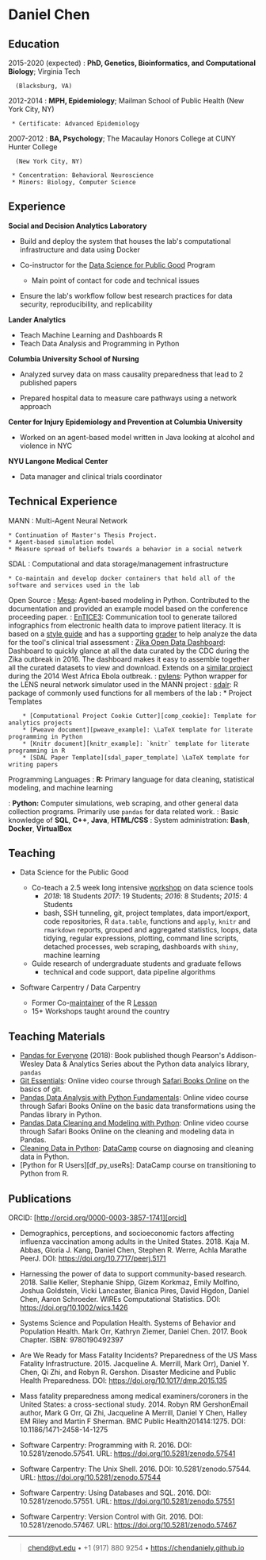 Daniel Chen
============

Education
-----------

2015-2020 (expected)
:   **PhD, Genetics, Bioinformatics, and Computational Biology**; Virginia Tech

      (Blacksburg, VA)

2012-2014
:   **MPH, Epidemiology**; Mailman School of Public Health (New York City, NY)

     * Certificate: Advanced Epidemiology

2007-2012
:   **BA, Psychology**; The Macaulay Honors College at CUNY Hunter College

      (New York City, NY)

     * Concentration: Behavioral Neuroscience
	 * Minors: Biology, Computer Science

Experience
------------

**Social and Decision Analytics Laboratory**

* Build and deploy the system that houses the lab's computational infrastructure and data using Docker

* Co-instructor for the [Data Science for Public Good][dspg] Program

    * Main point of contact for code and technical issues

* Ensure the lab's workflow follow best research practices for data security, reproducibility, and replicability

**Lander Analytics**

* Teach Machine Learning and Dashboards R
* Teach Data Analysis and Programming in Python

**Columbia University School of Nursing**

* Analyzed survey data on mass causality preparedness that lead to 2 published papers

* Prepared hospital data to measure care pathways using a network approach

**Center for Injury Epidemiology and Prevention at Columbia University**

* Worked on an agent-based model written in Java looking at alcohol and violence in NYC

**NYU Langone Medical Center**

* Data manager and clinical trials coordinator

Technical Experience
--------------------

MANN
:   Multi-Agent Neural Network

    * Continuation of Master's Thesis Project.
    * Agent-based simulation model
    * Measure spread of beliefs towards a behavior in a social network

SDAL
:   Computational and data storage/management infrastructure

    * Co-maintain and develop docker containers that hold all of the software and services used in the lab

Open Source
:   [Mesa][mesa]: Agent-based modeling in Python.
                  Contributed to the documentation and
				  provided an example model based on the conference proceeding paper.
:   [EnTICE3][entice3]: Communication tool to generate tailored infographics from
                  electronic health data to improve patient literacy.
				  It is based on a [style guide][entice3_style] and has a supporting
				  [grader][entice3_grader] to help analyze the data for the
				  tool's clinical trial assessment
:   [Zika Open Data Dashboard][zika_dashboard]: Dashboard to quickly glance at all the data curated by the CDC during the Zika outbreak in 2016. The dashboard makes it easy to assemble together all the curated datasets to view and download.
Extends on a [similar project][ebola_dashboard] during the 2014 West Africa Ebola outbreak.
:   [pylens][pylens]: Python wrapper for the LENS neural network simulator used in the MANN project
:   [sdalr][bi-sdal/sdalr]: R package of commonly used functions for all members of the lab
:   * Project Templates

	    * [Computational Project Cookie Cutter][comp_cookie]: Template for analytics projects
    	* [Pweave document][pweave_example]: \LaTeX template for literate programming in Python
    	* [Knitr document][knitr_example]: `knitr` template for literate programming in R
    	* [SDAL Paper Template][sdal_paper_template] \LaTeX template for writing papers

Programming Languages
:   **R:** Primary language for data cleaning, statistical modeling, and machine learning

:   **Python:** Computer simulations, web scraping, and other general data
                collection programs.  Primarily use `pandas` for data related work.
:   Basic knowledge of **SQL**, **C++**, **Java**, **HTML/CSS**
:   System administration: **Bash**, **Docker**,  **VirtualBox**

[ref]: https://github.com/githubuser/superlongprojectname

Teaching
---------

* Data Science for the Public Good

    * Co-teach a 2.5 week long intensive [workshop][bi-sdal/training] on data science tools
	    * *2018*: 18 Students *2017*: 19 Students; *2016*: 8 Students; *2015*: 4 Students
	    * bash, SSH tunneling, git, project templates, data import/export, code repositories, R `data.table`,
		  functions and `apply`, `knitr` and `rmarkdown` reports, grouped and aggregated statistics,
		  loops, data tidying, regular expressions, plotting, command line scripts, detached processes,
		  web scraping, dashboards with `shiny`, machine learning
    * Guide research of undergraduate students and graduate fellows
		* technical and code support, data pipeline algorithms

* Software Carpentry / Data Carpentry

    * Former Co-[maintainer][swc_r_lesson] of the R [Lesson][swc_lesson]
	* 15+ Workshops taught around the country

Teaching Materials
----------------------

* [Pandas for Everyone][pandas_book] (2018): Book published though Pearson's Addison-Wesley Data & Analytics Series about the Python data analyics library, `pandas`
* [Git Essentials][git_essentials]: Online video course through [Safari Books Online][safari] on the basics of git.
* [Pandas Data Analysis with Python Fundamentals][pandas_video_1]: Online video course through Safari Books Online on the basic data transformations using the Pandas library in Python.
* [Pandas Data Cleaning and Modeling with Python][pandas_video_2]: Online video course through Safari Books Online on the cleaning and modeling data in Pandas.
* [Cleaning Data in Python][dc_data]: [DataCamp][datacamp] course on diagnosing and cleaning data in Python.
* [Python for R Users][df_py_useRs]: DataCamp course on transitioning to Python from R.

Publications
--------------

ORCID: [http://orcid.org/0000-0003-3857-1741][orcid]

* Demographics, perceptions, and socioeconomic factors affecting influenza vaccination among adults in the United States. 2018.
  Kaja M. Abbas​, Gloria J. Kang, Daniel Chen, Stephen R. Werre, Achla Marathe
  PeerJ.
  DOI: https://doi.org/10.7717/peerj.5171

* Harnessing the power of data to support community-based research. 2018.
  Sallie Keller, Stephanie Shipp, Gizem Korkmaz, Emily Molfino, Joshua Goldstein, Vicki Lancaster, Bianica Pires,  David Higdon,  Daniel Chen,  Aaron Schroeder.
  WIREs Computational Statistics.
  DOI: https://doi.org/10.1002/wics.1426

* Systems Science and Population Health.
  Systems of Behavior and Population Health.
  Mark Orr, Kathryn Ziemer, Daniel Chen. 2017.
  Book Chapter.
  ISBN: 9780190492397

* Are We Ready for Mass Fatality Incidents? Preparedness of the US Mass Fatality Infrastructure. 2015.
  Jacqueline A. Merrill, Mark Orr), Daniel Y. Chen, Qi Zhi, and Robyn R. Gershon.
  Disaster Medicine and Public Health Preparedness.
  DOI: https://doi.org/10.1017/dmp.2015.135

* Mass fatality preparedness among medical examiners/coroners in the United States: a cross-sectional study. 2014.
  Robyn RM GershonEmail author, Mark G Orr, Qi Zhi, Jacqueline A Merrill, Daniel Y Chen, Halley EM Riley and Martin F Sherman.
  BMC Public Health201414:1275.
  DOI: 10.1186/1471-2458-14-1275

* Software Carpentry: Programming with R. 2016.
  DOI: 10.5281/zenodo.57541.
  URL: https://doi.org/10.5281/zenodo.57541

* Software Carpentry: The Unix Shell. 2016.
  DOI: 10.5281/zenodo.57544.
  URL: https://doi.org/10.5281/zenodo.57544

* Software Carpentry: Using Databases and SQL. 2016.
  DOI: 10.5281/zenodo.57551.
  URL: https://doi.org/10.5281/zenodo.57551

* Software Carpentry: Version Control with Git. 2016.
  DOI: 10.5281/zenodo.57467.
  URL: https://doi.org/10.5281/zenodo.57467


----

> <chend@vt.edu> • +1 (917) 880 9254 • https://chendaniely.github.io

[orcid]: http://orcid.org/0000-0003-3857-1741
[dspg]: https://www.bi.vt.edu/sdal/projects/data-science-for-the-public-good-program
[mesa]: https://github.com/projectmesa/mesa
[entice3]: https://github.com/chendaniely/wicer-entice3
[entice3_style]: https://www.ncbi.nlm.nih.gov/pmc/articles/PMC4371489/
[entice3_grader]: https://github.com/chendaniely/wicer-entice3-grader
[zika_dashboard]: https://chendaniely.shinyapps.io/zika_cdc_dashboard/
[ebola_dashboard]: https://chendaniely.shinyapps.io/shinyCountryTimeseries/
[stan]: http://mc-stan.org/
[bi-sdal/workshop]: https://github.com/bi-sdal/workshop
[bi-sdal/training]: https://bi-sdal.github.io/training/
[swc_lesson]: https://software-carpentry.org/lessons/
[swc_r_lesson]: http://swcarpentry.github.io/r-novice-inflammation/
[git_essentials]: https://www.safaribooksonline.com/library/view/git-essentials-livelessons/9780134655284/
[pandas_video_1]: https://www.safaribooksonline.com/videos/pandas-data-analysis/9780134692272
[pandas_video_2]: https://www.safaribooksonline.com/videos/pandas-data-cleaning/9780135170199
[safari]: https://www.safaribooksonline.com/
[datacamp]: https://www.datacamp.com/
[dc_data]: https://www.datacamp.com/courses/cleaning-data-in-python
[dc_py_useRs]: https://www.datacamp.com/courses/python-for-r-users
[pandas_book]: https://www.amazon.com/Pandas-Everyone-Analysis-Addison-Wesley-Analytics/dp/0134546938
[bi-sdal/sdalr]: https://github.com/bi-sdal/sdalr
[pylens]: https://github.com/chendaniely/pylens
[sdal_paper_template]: https://github.com/bi-sdal/paper_template_LaTeX
[knitr_example]: https://github.com/chendaniely/knitr-child-document-example
[comp_cookie]: https://github.com/chendaniely/computational-project-cookie-cutter
[pweave_example]: https://github.com/chendaniely/pweave-child-document-example
